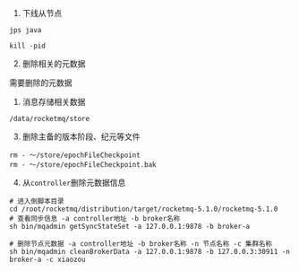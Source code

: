 
1. 下线从节点

```shell
jps java

kill -pid
```

2. 删除相关的元数据

需要删除的元数据
1. 消息存储相关数据
```shell
/data/rocketmq/store
```

3. 删除主备的版本阶段、纪元等文件

```shell
rm - ～/store/epochFileCheckpoint
rm - ～/store/epochFileCheckpoint.bak
```

4. 从`controller`删除元数据信息
```shell
# 进入倒脚本目录
cd /root/rocketmq/distribution/target/rocketmq-5.1.0/rocketmq-5.1.0
# 查看同步信息 -a controller地址 -b broker名称
sh bin/mqadmin getSyncStateSet -a 127.0.0.1:9878 -b broker-a

# 删除节点元数据 -a controller地址 -b broker名称 -n 节点名称 -c 集群名称
sh bin/mqadmin cleanBrokerData -a 127.0.0.1:9878 -b 127.0.0.3:30911 -n broker-a -c xiaozou
```